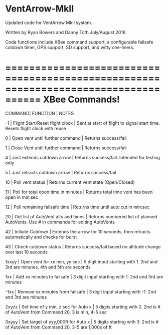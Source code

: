 # VentArrow-MkII

Updated code for VentArrow MkII system.  

Written by Ryan Bowers and Danny Toth July/August 2016

Code functions include XBee command support, a configurable failsafe cutdown timer, GPS support, SD support, and witty one-liners.

====================================================================================
XBee Commands!
====================================================================================
COMMAND|              FUNCTION               | NOTES 

-1     | Flight Start/Reset flight clock     | Sent at start of flight to signal start time. Resets flight clock with reuse
  
0      | Open vent until further command     | Returns success/fail

1      | Close Vent until further command    | Returns success/fail

4      | Just extends cutdown arrow          | Returns success/fail. Intended for testing only

5      | Just retracts cutdown arrow         | Returns success/fail

10     | Poll vent status                    | Returns current vent state (Open/Closed)

11     | Poll for total open time in minutes | Returns total time vent has been open in min:sec

12     | Poll remaining failsafe time        | Returns time until auto cut in min:sec

20	   | Get list of AutoVent alts and times | Returns numbered list of planned AutoVents. Use # in commands for editing AutoVents

42     | Initiate Cutdown					 | Extends the arrow for 10 seconds, then retracts automatically and checks for burst

43     | Check cutdown status                | Returns success/fail based on altitude change over last 10 seconds

1xxyy  | Open vent for xx min, yy sec		 | 5 digit input starting with 1. 2nd and 3rd are minutes, 4th and 5th are seconds

1xx    | Add xx minutes to failsafe          | 3 digit input starting with 1. 2nd and 3rd are minutes

-1xx   | Remove xx minutes from failsafe     | 3 digit input starting with -1. 2nd and 3rd are minutes

2xyzz  | Set time of y min, z sec for Auto x | 5 digits starting with 2. 2nd is # of AutoVent from Command 20, 3 is min, 4-5 sec

3xyyy  | Set target of yyy,000ft for Auto x	 | 5 digits starting with 3. 2nd is # of AutoVent from Command 20, 3-5 are 1,000s of ft